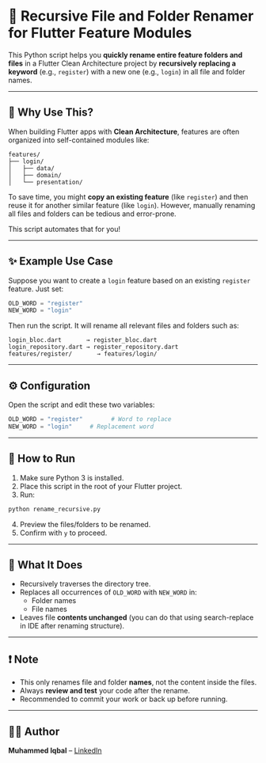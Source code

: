 # 🔁 Recursive File and Folder Renamer for Flutter Feature Modules

This Python script helps you **quickly rename entire feature folders and files** in a Flutter Clean Architecture project by **recursively replacing a keyword** (e.g., `register`) with a new one (e.g., `login`) in all file and folder names.

---

## 🧠 Why Use This?

When building Flutter apps with **Clean Architecture**, features are often organized into self-contained modules like:

```
features/
├── login/
│   ├── data/
│   ├── domain/
│   └── presentation/
```

To save time, you might **copy an existing feature** (like `register`) and then reuse it for another similar feature (like `login`). However, manually renaming all files and folders can be tedious and error-prone.

This script automates that for you!

---

## ✨ Example Use Case

Suppose you want to create a `login` feature based on an existing `register` feature. Just set:

```python
OLD_WORD = "register"
NEW_WORD = "login"
```

Then run the script. It will rename all relevant files and folders such as:

```
login_bloc.dart       → register_bloc.dart  
login_repository.dart → register_repository.dart  
features/register/       → features/login/
```

---

## ⚙️ Configuration

Open the script and edit these two variables:

```python
OLD_WORD = "register"        # Word to replace
NEW_WORD = "login"     # Replacement word
```

---

## 🚀 How to Run

1. Make sure Python 3 is installed.
2. Place this script in the root of your Flutter project.
3. Run:

```bash
python rename_recursive.py
```

4. Preview the files/folders to be renamed.
5. Confirm with `y` to proceed.

---

## 📁 What It Does

- Recursively traverses the directory tree.
- Replaces all occurrences of `OLD_WORD` with `NEW_WORD` in:
  - Folder names
  - File names
- Leaves file **contents unchanged** (you can do that using search-replace in IDE after renaming structure).

---

## ❗ Note

- This only renames file and folder **names**, not the content inside the files.
- Always **review and test** your code after the rename.
- Recommended to commit your work or back up before running.

---

## 👨‍💻 Author

**Muhammed Iqbal** – [LinkedIn](https://linkedin.com/in/iqbaltld)
